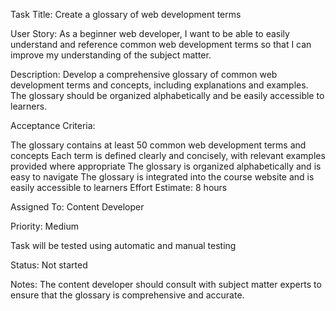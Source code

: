 Task Title: Create a glossary of web development terms

User Story: As a beginner web developer, I want to be able to easily understand and reference common web development terms so that I can improve my understanding of the subject matter.

Description: Develop a comprehensive glossary of common web development terms and concepts, including explanations and examples. The glossary should be organized alphabetically and be easily accessible to learners.

Acceptance Criteria:

The glossary contains at least 50 common web development terms and concepts
Each term is defined clearly and concisely, with relevant examples provided where appropriate
The glossary is organized alphabetically and is easy to navigate
The glossary is integrated into the course website and is easily accessible to learners
Effort Estimate: 8 hours

Assigned To: Content Developer

Priority: Medium

Task will be tested using automatic and manual testing

Status: Not started

Notes: The content developer should consult with subject matter experts to ensure that the glossary is comprehensive and accurate.

